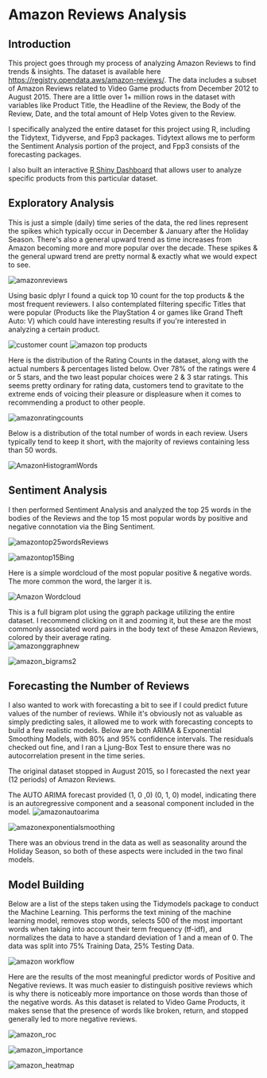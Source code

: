 # Amazon Reviews Analysis

## Introduction
This project goes through my process of analyzing Amazon Reviews to find trends & insights.  The dataset is available here https://registry.opendata.aws/amazon-reviews/.  The data includes a subset of Amazon Reviews related to Video Game products from December 2012 to August 2015.  There are a little over 1+ million rows in the dataset with variables like Product Title, the Headline of the Review, the Body of the Review, Date, and the total amount of Help Votes given to the Review.

I specifically analyzed the entire dataset for this project using R, including the Tidytext, Tidyverse, and Fpp3 packages.  Tidytext allows me to perform the Sentiment Analysis portion of the project, and Fpp3 consists of the forecasting packages.

I also built an interactive [R Shiny Dashboard](https://jyablonski.shinyapps.io/amazon-dashboard/) that allows user to analyze specific products from this particular dataset.

## Exploratory Analysis
This is just a simple (daily) time series of the data, the red lines represent the spikes which typically occur in December & January after the Holiday Season.  There's also a general upward trend as time increases from Amazon becoming more and more popular over the decade.  These spikes & the general upward trend are pretty normal & exactly what we would expect to see.

![amazonreviews](https://user-images.githubusercontent.com/16946556/113646472-bba11680-963d-11eb-94e7-2b42fa009f42.png)

Using basic dplyr I found a quick top 10 count for the top products & the most frequent reviewers.  I also contemplated filtering specific Titles that were popular (Products like the PlayStation 4 or games like Grand Theft Auto: V) which could have interesting results if you're interested in analyzing a certain product.

![customer count](https://user-images.githubusercontent.com/16946556/76690608-d94ca980-65fe-11ea-8326-4c930987dd3c.png)
![amazon top products](https://user-images.githubusercontent.com/16946556/76690609-d9e54000-65fe-11ea-8369-25138ae047ca.png)


Here is the distribution of the Rating Counts in the dataset, along with the actual numbers & percentages listed below.  Over 78% of the ratings were 4 or 5 stars, and the two least popular choices were 2 & 3 star ratings.  This seems pretty ordinary for rating data, customers tend to gravitate to the extreme ends of voicing their pleasure or displeasure when it comes to recommending a product to other people.

![amazonratingcounts](https://user-images.githubusercontent.com/16946556/113646470-bba11680-963d-11eb-8ab3-379da23f10d7.png)

Below is a distribution of the total number of words in each review.  Users typically tend to keep it short, with the majority of reviews containing less than 50 words.  

![AmazonHistogramWords](https://user-images.githubusercontent.com/16946556/81755474-b9eec300-946d-11ea-9395-2fc25db1909e.png)


## Sentiment Analysis
I then performed Sentiment Analysis and analyzed the top 25 words in the bodies of the Reviews and the top 15 most popular words by positive and negative connotation via the Bing Sentiment.  

![amazontop25wordsReviews](https://user-images.githubusercontent.com/16946556/75707751-57f72d80-5c74-11ea-8588-4a98a78d4624.png)

![amazontop15Bing](https://user-images.githubusercontent.com/16946556/113646462-ba6fe980-963d-11eb-8136-bae26ac663eb.png)

Here is a simple wordcloud of the most popular positive & negative words.  The more common the word, the larger it is. 

![Amazon Wordcloud](https://user-images.githubusercontent.com/16946556/75715404-369d3e00-5c82-11ea-8078-a64f19cd94ee.png)


This is a full bigram plot using the ggraph package utilizing the entire dataset.  I recommend clicking on it and zooming it, but these are the most commonly associated word pairs in the body text of these Amazon Reviews, colored by their average rating.  
![amazonggraphnew](https://user-images.githubusercontent.com/16946556/113646467-bb088000-963d-11eb-98e0-6cfcdb8d64c5.png)

![amazon_bigrams2](https://user-images.githubusercontent.com/16946556/113647128-171fd400-963f-11eb-85e6-3a0f241423e7.png)



## Forecasting the Number of Reviews
I also wanted to work with forecasting a bit to see if I could predict future values of the number of reviews.  While it's obviously not as valuable as simply predicting sales, it allowed me to work with forecasting concepts to build a few realistic models.  Below are both ARIMA & Exponential Smoothing Models, with 80% and 95% confidence intervals.  The residuals checked out fine, and I ran a Ljung-Box Test to ensure there was no autocorrelation present in the time series.  

The original dataset stopped in August 2015, so I forecasted the next year (12 periods) of Amazon Reviews.

The AUTO ARIMA forecast provided (1, 0 ,0) (0, 1, 0) model, indicating there is an autoregressive component and a seasonal component included in the model.
![amazonautoarima](https://user-images.githubusercontent.com/16946556/113646461-ba6fe980-963d-11eb-830d-f7097642d8f3.png)

![amazonexponentialsmoothing](https://user-images.githubusercontent.com/16946556/113646459-b9d75300-963d-11eb-99ca-25f9e2a88a20.png)

There was an obvious trend in the data as well as seasonality around the Holiday Season, so both of these aspects were included in the two final models. 


## Model Building
Below are a list of the steps taken using the Tidymodels package to conduct the Machine Learning.  This performs the text mining of the machine learning model, removes stop words, selects 500 of the most important words when taking into account their term frequency (tf-idf), and normalizes the data to have a standard deviation of 1 and a mean of 0.  The data was split into 75% Training Data, 25% Testing Data.

![amazon workflow](https://user-images.githubusercontent.com/16946556/81755962-3504a900-946f-11ea-8835-c5d07ca19eb5.png)

Here are the results of the most meaningful predictor words of Positive and Negative reviews.  It was much easier to distinguish positive reviews which is why there is noticeably more importance on those words than those of the negative words.  As this dataset is related to Video Game Products, it makes sense that the presence of words like broken, return, and stopped generally led to more negative reviews. 

![amazon_roc](https://user-images.githubusercontent.com/16946556/113648831-1fc5d980-9642-11eb-9ad5-8be3d6b4a8d9.png)

![amazon_importance](https://user-images.githubusercontent.com/16946556/113646465-bb088000-963d-11eb-8fb1-2f4f73885dc5.png)

![amazon_heatmap](https://user-images.githubusercontent.com/16946556/113646466-bb088000-963d-11eb-9727-b7a0a6dcae86.png)




